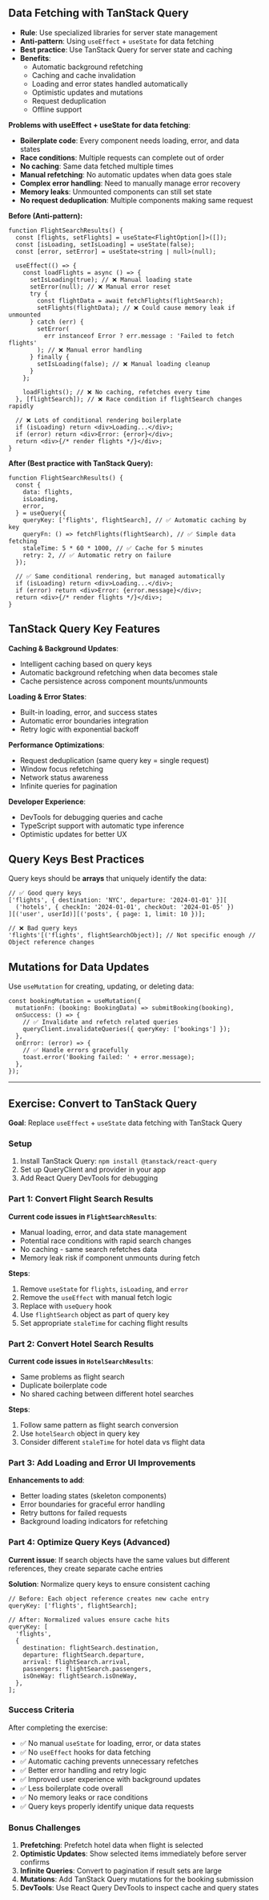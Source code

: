 ## Data Fetching with TanStack Query

- **Rule**: Use specialized libraries for server state management
- **Anti-pattern**: Using `useEffect` + `useState` for data fetching
- **Best practice**: Use TanStack Query for server state and caching
- **Benefits**:
  - Automatic background refetching
  - Caching and cache invalidation
  - Loading and error states handled automatically
  - Optimistic updates and mutations
  - Request deduplication
  - Offline support

**Problems with useEffect + useState for data fetching**:

- **Boilerplate code**: Every component needs loading, error, and data states
- **Race conditions**: Multiple requests can complete out of order
- **No caching**: Same data fetched multiple times
- **Manual refetching**: No automatic updates when data goes stale
- **Complex error handling**: Need to manually manage error recovery
- **Memory leaks**: Unmounted components can still set state
- **No request deduplication**: Multiple components making same request

**Before (Anti-pattern):**

```tsx
function FlightSearchResults() {
  const [flights, setFlights] = useState<FlightOption[]>([]);
  const [isLoading, setIsLoading] = useState(false);
  const [error, setError] = useState<string | null>(null);

  useEffect(() => {
    const loadFlights = async () => {
      setIsLoading(true); // ❌ Manual loading state
      setError(null); // ❌ Manual error reset
      try {
        const flightData = await fetchFlights(flightSearch);
        setFlights(flightData); // ❌ Could cause memory leak if unmounted
      } catch (err) {
        setError(
          err instanceof Error ? err.message : 'Failed to fetch flights'
        ); // ❌ Manual error handling
      } finally {
        setIsLoading(false); // ❌ Manual loading cleanup
      }
    };

    loadFlights(); // ❌ No caching, refetches every time
  }, [flightSearch]); // ❌ Race condition if flightSearch changes rapidly

  // ❌ Lots of conditional rendering boilerplate
  if (isLoading) return <div>Loading...</div>;
  if (error) return <div>Error: {error}</div>;
  return <div>{/* render flights */}</div>;
}
```

**After (Best practice with TanStack Query):**

```tsx
function FlightSearchResults() {
  const {
    data: flights,
    isLoading,
    error,
  } = useQuery({
    queryKey: ['flights', flightSearch], // ✅ Automatic caching by key
    queryFn: () => fetchFlights(flightSearch), // ✅ Simple data fetching
    staleTime: 5 * 60 * 1000, // ✅ Cache for 5 minutes
    retry: 2, // ✅ Automatic retry on failure
  });

  // ✅ Same conditional rendering, but managed automatically
  if (isLoading) return <div>Loading...</div>;
  if (error) return <div>Error: {error.message}</div>;
  return <div>{/* render flights */}</div>;
}
```

## TanStack Query Key Features

**Caching & Background Updates**:

- Intelligent caching based on query keys
- Automatic background refetching when data becomes stale
- Cache persistence across component mounts/unmounts

**Loading & Error States**:

- Built-in loading, error, and success states
- Automatic error boundaries integration
- Retry logic with exponential backoff

**Performance Optimizations**:

- Request deduplication (same query key = single request)
- Window focus refetching
- Network status awareness
- Infinite queries for pagination

**Developer Experience**:

- DevTools for debugging queries and cache
- TypeScript support with automatic type inference
- Optimistic updates for better UX

## Query Keys Best Practices

Query keys should be **arrays** that uniquely identify the data:

```tsx
// ✅ Good query keys
['flights', { destination: 'NYC', departure: '2024-01-01' }][
  ('hotels', { checkIn: '2024-01-01', checkOut: '2024-01-05' })
][('user', userId)][('posts', { page: 1, limit: 10 })];

// ❌ Bad query keys
'flights'[('flights', flightSearchObject)]; // Not specific enough // Object reference changes
```

## Mutations for Data Updates

Use `useMutation` for creating, updating, or deleting data:

```tsx
const bookingMutation = useMutation({
  mutationFn: (booking: BookingData) => submitBooking(booking),
  onSuccess: () => {
    // ✅ Invalidate and refetch related queries
    queryClient.invalidateQueries({ queryKey: ['bookings'] });
  },
  onError: (error) => {
    // ✅ Handle errors gracefully
    toast.error('Booking failed: ' + error.message);
  },
});
```

---

## Exercise: Convert to TanStack Query

**Goal**: Replace `useEffect` + `useState` data fetching with TanStack Query

### Setup

1. Install TanStack Query: `npm install @tanstack/react-query`
2. Set up QueryClient and provider in your app
3. Add React Query DevTools for debugging

### Part 1: Convert Flight Search Results

**Current code issues in `FlightSearchResults`**:

- Manual loading, error, and data state management
- Potential race conditions with rapid search changes
- No caching - same search refetches data
- Memory leak risk if component unmounts during fetch

**Steps**:

1. Remove `useState` for `flights`, `isLoading`, and `error`
2. Remove the `useEffect` with manual fetch logic
3. Replace with `useQuery` hook
4. Use `flightSearch` object as part of query key
5. Set appropriate `staleTime` for caching flight results

### Part 2: Convert Hotel Search Results

**Current code issues in `HotelSearchResults`**:

- Same problems as flight search
- Duplicate boilerplate code
- No shared caching between different hotel searches

**Steps**:

1. Follow same pattern as flight search conversion
2. Use `hotelSearch` object in query key
3. Consider different `staleTime` for hotel data vs flight data

### Part 3: Add Loading and Error UI Improvements

**Enhancements to add**:

- Better loading states (skeleton components)
- Error boundaries for graceful error handling
- Retry buttons for failed requests
- Background loading indicators for refetching

### Part 4: Optimize Query Keys (Advanced)

**Current issue**: If search objects have the same values but different references, they create separate cache entries

**Solution**: Normalize query keys to ensure consistent caching

```tsx
// Before: Each object reference creates new cache entry
queryKey: ['flights', flightSearch];

// After: Normalized values ensure cache hits
queryKey: [
  'flights',
  {
    destination: flightSearch.destination,
    departure: flightSearch.departure,
    arrival: flightSearch.arrival,
    passengers: flightSearch.passengers,
    isOneWay: flightSearch.isOneWay,
  },
];
```

### Success Criteria

After completing the exercise:

- ✅ No manual `useState` for loading, error, or data states
- ✅ No `useEffect` hooks for data fetching
- ✅ Automatic caching prevents unnecessary refetches
- ✅ Better error handling and retry logic
- ✅ Improved user experience with background updates
- ✅ Less boilerplate code overall
- ✅ No memory leaks or race conditions
- ✅ Query keys properly identify unique data requests

### Bonus Challenges

1. **Prefetching**: Prefetch hotel data when flight is selected
2. **Optimistic Updates**: Show selected items immediately before server confirms
3. **Infinite Queries**: Convert to pagination if result sets are large
4. **Mutations**: Add TanStack Query mutations for the booking submission
5. **DevTools**: Use React Query DevTools to inspect cache and query states
